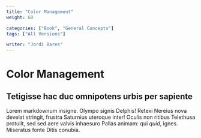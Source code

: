 ```yaml
---
title: "Color Management"
weight: 60

categories: ["Book", "General Concepts"]
tags: ["All Versions"]

writer: "Jordi Bares"
---
```


# Color Management

## Tetigisse hac duc omnipotens urbis per sapiente

Lorem markdownum insigne. Olympo signis Delphis! Retexi Nereius nova develat
stringit, frustra Saturnius uteroque inter! Oculis non ritibus Telethusa
protulit, sed sed aere valvis inhaesuro Pallas animam: qui _quid_, ignes.
Miseratus fonte Ditis conubia.

